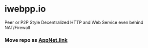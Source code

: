 # iwebpp.io
Peer or P2P Style Decentralized HTTP and Web Service even behind NAT/Firewall

### Move repo as [AppNet.link](https://github.com/InstantWebP2P/appnet.link)
